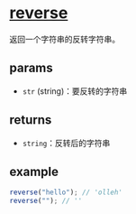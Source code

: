 # [reverse](../../../src/string/reverse.ts)

返回一个字符串的反转字符串。

## params

-   `str` (string)：要反转的字符串

## returns

-   `string`：反转后的字符串

## example

```js
reverse("hello"); // 'olleh'
reverse(""); // ''
```
